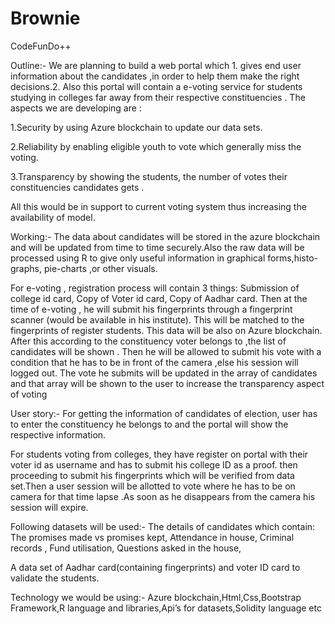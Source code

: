 # Brownie
CodeFunDo++

Outline:-
We are planning to build a web portal which 1. gives end user information about the candidates ,in order to help them make the right decisions.2. Also this portal will contain a e-voting service for students studying in colleges far away from their respective constituencies .
The aspects we are developing are :

1.Security by using Azure blockchain to update our data sets.

2.Reliability by enabling eligible youth to vote which generally miss the voting.

3.Transparency by showing the students, the number of votes their constituencies candidates gets .  

All this would be in support to current voting system thus increasing the availability of model.

Working:-
The data about candidates will be stored in the azure blockchain and will be updated from time to time securely.Also the raw data will be processed using R to give only useful information in graphical forms,histo-graphs, pie-charts ,or other visuals.

For e-voting , registration process will contain 3 things:
Submission of college id card,
Copy of Voter id card,
Copy of Aadhar card.
Then at the time of e-voting , he will submit his fingerprints through a fingerprint scanner (would be available in his institute). This will be matched to the fingerprints of register students. This data will be also on Azure blockchain.
After this according to the constituency voter belongs to ,the list of candidates will be shown .
Then he will be allowed to submit his vote with a condition that he has to be in front of the camera ,else his session will logged out.
The vote he submits will be updated in the array of candidates and that array will be shown to the user to increase the transparency aspect of voting
 
User story:-
For getting the information of candidates of election, user has to enter the constituency he belongs to and the portal will show the respective information.

For students voting from colleges, they have register on portal with their voter id as username and has to submit his college ID as a proof. then proceeding to submit his fingerprints which will be verified from data set.Then a user session will be allotted to vote where he has to be on camera for that time lapse .As soon as he disappears from the camera his session will expire.

Following datasets will be used:-
The details  of candidates which contain:
The promises made vs promises kept,
Attendance in house,
Criminal records ,
Fund utilisation,
Questions asked in the house,

A data set of Aadhar card(containing fingerprints) and voter ID card to validate the students.

Technology we would be using:-
Azure blockchain,Html,Css,Bootstrap Framework,R language and libraries,Api’s for datasets,Solidity language etc














